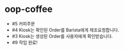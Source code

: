 # oop-coffee
* #5 커피주문
* #4 Kiosk는 확인된 Order를 Barista에게 제조요청합니다.
* #3 Kiosk는 생성된 Order를 사용자에게 확인받습니다.
* #9 작업 완료!